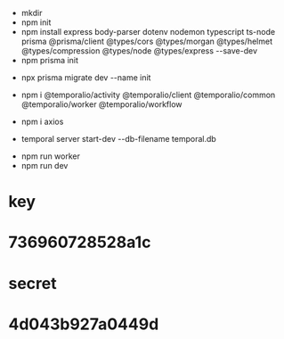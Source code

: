 <!-- command create project -->
- mkdir <name project>
- npm init
- npm install express body-parser dotenv nodemon typescript ts-node prisma @prisma/client @types/cors @types/morgan @types/helmet @types/compression @types/node @types/express --save-dev
- npm prisma init

<!-- migrateion prisma -->
- npx prisma migrate dev --name init 

<!-- intall sdk temporal -->
- npm i @temporalio/activity @temporalio/client @temporalio/common @temporalio/worker @temporalio/workflow   

<!-- install axios -->
- npm i axios

<!-- running temporal -->
- temporal server start-dev --db-filename temporal.db

<!-- running -->

- npm run worker
- npm run dev

<!-- auth frappe -->
# key
# 736960728528a1c
# secret
# 4d043b927a0449d